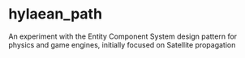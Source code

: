 # hylaean_path
An experiment with the Entity Component System design pattern for physics and game engines, initially focused on Satellite propagation
